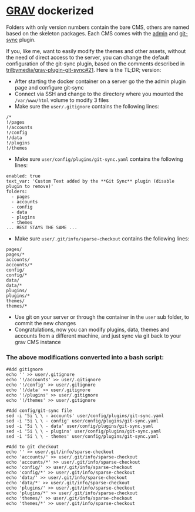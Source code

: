 # [GRAV](https://getgrav.org/) dockerized

Folders with only version numbers contain the bare CMS, others are named based on the skeleton packages. Each CMS comes with the [admin](https://github.com/getgrav/grav-plugin-admin) and [git-sync](https://github.com/trilbymedia/grav-plugin-git-sync) plugin.

If you, like me, want to easily modify the themes and other assets, without the need of direct access to the server, you can change the default configuration of the git-sync plugin, based on the comments described in [trilbymedia/grav-plugin-git-sync#21](https://github.com/trilbymedia/grav-plugin-git-sync/issues/21). Here is the TL;DR; version:

- After starting the docker container on a server go the the admin plugin page and configure git-sync
- Connect via SSH and change to the directory where you mounted the `/var/www/html` volume to modify 3 files
- Make sure the `user/.gitignore` contains the following lines:

````
/*
!/pages
!/accounts
!/config
!/data
!/plugins
!/themes
````

- Make sure `user/config/plugins/git-sync.yaml` contains the following lines:

````
enabled: true
text_var: 'Custom Text added by the **Git Sync** plugin (disable plugin to remove)'
folders:
  - pages
  - accounts
  - config
  - data
  - plugins
  - themes
... REST STAYS THE SAME ...
````

- Make sure `user/.git/info/sparse-checkout` contains the following lines:

````
pages/
pages/*
accounts/
accounts/*
config/
config/*
data/
data/*
plugins/
plugins/*
themes/
themes/*
````

- Use git on your server or through the container in the `user` sub folder, to commit the new changes
- Congratulations, now you can modify plugins, data, themes and accounts from a different machine, and just sync via git back to your grav CMS instance

### The above modifications converted into a bash script:

````
#Add gitignore
echo '' >> user/.gitignore
echo '!/accounts' >> user/.gitignore
echo '!/config' >> user/.gitignore
echo '!/data' >> user/.gitignore
echo '!/plugins' >> user/.gitignore
echo '!/themes' >> user/.gitignore

#Add config/git-sync file
sed -i '5i \ \ - accounts' user/config/plugins/git-sync.yaml
sed -i '5i \ \ - config' user/config/plugins/git-sync.yaml
sed -i '5i \ \ - data' user/config/plugins/git-sync.yaml
sed -i '5i \ \ - plugins' user/config/plugins/git-sync.yaml
sed -i '5i \ \ - themes' user/config/plugins/git-sync.yaml

#Add to git checkout
echo '' >> user/.git/info/sparse-checkout
echo 'accounts/' >> user/.git/info/sparse-checkout
echo 'accounts/*' >> user/.git/info/sparse-checkout
echo 'config/' >> user/.git/info/sparse-checkout
echo 'config/*' >> user/.git/info/sparse-checkout
echo 'data/' >> user/.git/info/sparse-checkout
echo 'data/*' >> user/.git/info/sparse-checkout
echo 'plugins/' >> user/.git/info/sparse-checkout
echo 'plugins/*' >> user/.git/info/sparse-checkout
echo 'themes/' >> user/.git/info/sparse-checkout
echo 'themes/*' >> user/.git/info/sparse-checkout
````
